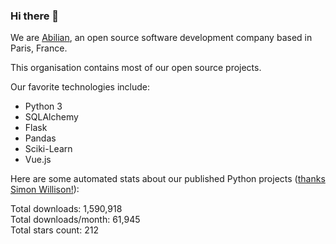 ### Hi there 👋

We are [Abilian](https://abilian.com/), an open source software development company based in Paris, France.

This organisation contains most of our open source projects.

Our favorite technologies include:

- Python 3
- SQLAlchemy
- Flask
- Pandas
- Sciki-Learn
- Vue.js

Here are some automated stats about our published Python projects
([thanks Simon Willison!][sw-post]):

<!--marker-->
Total downloads: 1,590,918<br>
Total downloads/month: 61,945<br>
Total stars count: 212
<!--end-->

[sw-post]: https://simonwillison.net/2020/Jul/10/self-updating-profile-readme/